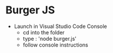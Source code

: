 # Burger JS

-  Launch in Visual Studio Code Console
   -  cd into the folder
   -  type : 'node burger.js'
   -  follow console instructions
